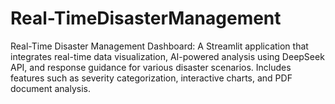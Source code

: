 # Real-TimeDisasterManagement
Real-Time Disaster Management Dashboard: A Streamlit application that integrates real-time data visualization, AI-powered analysis using DeepSeek API, and response guidance for various disaster scenarios. Includes features such as severity categorization, interactive charts, and PDF document analysis.
